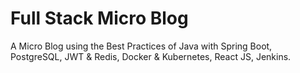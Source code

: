 # Full Stack Micro Blog
A Micro Blog using the Best Practices of Java with Spring Boot, PostgreSQL, JWT & Redis, Docker & Kubernetes, React JS, Jenkins.